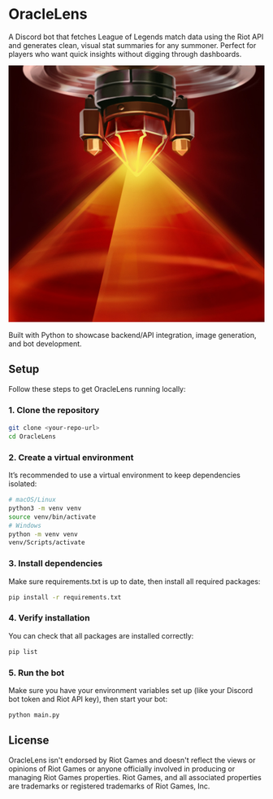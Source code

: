# OracleLens

A Discord bot that fetches League of Legends match data using the Riot API and generates clean, visual stat summaries for any summoner. Perfect for players who want quick insights without digging through dashboards.

![OracleLens](img/Oracle_Lens.png)

Built with Python to showcase backend/API integration, image generation, and bot development.

## Setup

Follow these steps to get OracleLens running locally:

### 1. Clone the repository
```bash
git clone <your-repo-url>
cd OracleLens
```

### 2. Create a virtual environment
It’s recommended to use a virtual environment to keep dependencies isolated:
```bash
# macOS/Linux
python3 -m venv venv
source venv/bin/activate
# Windows
python -m venv venv
venv/Scripts/activate
```

### 3. Install dependencies
Make sure requirements.txt is up to date, then install all required packages:
```bash
pip install -r requirements.txt
```

### 4. Verify installation
You can check that all packages are installed correctly:
```bash
pip list
```

### 5. Run the bot
Make sure you have your environment variables set up (like your Discord bot token and Riot API key), then start your bot:
```bash
python main.py
```

## License
OracleLens isn't endorsed by Riot Games and doesn't reflect the views or opinions of Riot Games or anyone officially involved in producing or managing Riot Games properties. Riot Games, and all associated properties are trademarks or registered trademarks of Riot Games, Inc.